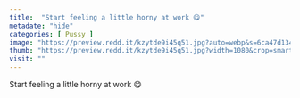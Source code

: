 ```yaml
---
title:  "Start feeling a little horny at work 😋"
metadate: "hide"
categories: [ Pussy ]
image: "https://preview.redd.it/kzytde9i45q51.jpg?auto=webp&s=6ca47d134eb21504c0a2787a75bb1ee9c5b80b32"
thumb: "https://preview.redd.it/kzytde9i45q51.jpg?width=1080&crop=smart&auto=webp&s=e584ad07d8be9452312af0e63e96723c16a9a4b6"
visit: ""
---
```

Start feeling a little horny at work 😋
